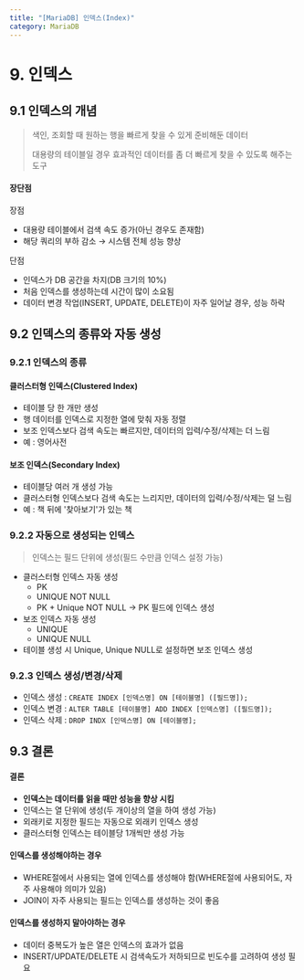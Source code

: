 ```yaml
---
title: "[MariaDB] 인덱스(Index)"
category: MariaDB
---
```


# 9. 인덱스

## 9.1 인덱스의 개념

> 색인, 조회할 때 원하는 행을 빠르게 찾을 수 있게 준비해둔 데이터
>
> 대용량의 테이블일 경우 효과적인 데이터를 좀 더 빠르게 찾을 수 있도록 해주는 도구

#### 장단점

장점

- 대용량 테이블에서 검색 속도 증가(아닌 경우도 존재함)
- 해당 쿼리의 부하 감소 $\rightarrow$ 시스템 전체 성능 향상

단점

- 인덱스가 DB 공간을 차지(DB 크기의 10%)
- 처음 인덱스를 생성하는데 시간이 많이 소요됨
- 데이터 변경 작업(INSERT, UPDATE, DELETE)이 자주 일어날 경우, 성능 하락

## 9.2 인덱스의 종류와 자동 생성

### 9.2.1 인덱스의 종류

#### 클러스터형 인덱스(Clustered Index)

- 테이블 당 한 개만 생성
- 행 데이터를 인덱스로 지정한 열에 맞춰 자동 정렬
- 보조 인덱스보다 검색 속도는 빠르지만, 데이터의 입력/수정/삭제는 더 느림
- 예 : 영어사전

#### 보조 인덱스(Secondary Index)

- 테이블당 여러 개 생성 가능
- 클러스터형 인덱스보다 검색 속도는 느리지만, 데이터의 입력/수정/삭제는 덜 느림
- 예 : 책 뒤에 '찾아보기'가 있는 책

### 9.2.2 자동으로 생성되는 인덱스

>  인덱스는 필드 단위에 생성(필드 수만큼 인덱스 설정 가능)

- 클러스터형 인덱스 자동 생성
    - PK
    - UNIQUE NOT NULL
    - PK + Unique NOT NULL $\rightarrow$ PK 필드에 인덱스 생성
- 보조 인덱스 자동 생성
    - UNIQUE
    - UNIQUE NULL
- 테이블 생성 시 Unique, Unique NULL로 설정하면 보조 인덱스 생성

### 9.2.3 인덱스 생성/변경/삭제

- 인덱스 생성 : `CREATE INDEX [인덱스명] ON [테이블명] ([필드명]);`
- 인덱스 변경 : `ALTER TABLE [테이블명] ADD INDEX [인덱스명] ([필드명]);` 
- 인덱스 삭제 : `DROP INDX [인덱스명] ON [테이블명];`

## 9.3 결론

#### 결론

- **인덱스는 데이터를 읽을 때만 성능을 향상 시킴**
- 인덱스는 열 단위에 생성(두 개이상의 열을 하여 생성 가능)
- 외래키로 지정한 필드는 자동으로 외래키 인덱스 생성
- 클러스터형 인덱스는 테이블당 1개씩만 생성 가능

#### 인덱스를 생성해야하는 경우

- WHERE절에서 사용되는 열에 인덱스를 생성해야 함(WHERE절에 사용되어도, 자주 사용해야 의미가 있음)
- JOIN이 자주 사용되는 필드는 인덱스를 생성하는 것이 좋음

#### 인덱스를 생성하지 말아야하는 경우

- 데이터 중복도가 높은 열은 인덱스의 효과가 없음
- INSERT/UPDATE/DELETE 시 검색속도가 저하되므로 빈도수를 고려하여 생성 필요

